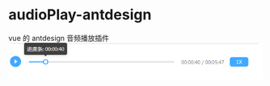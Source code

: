 # audioPlay-antdesign
vue 的 antdesign 音频播放插件
 ![image](https://raw.githubusercontent.com/fangzhouzhu/audioPlay-antdesign/master/1.jpg)
